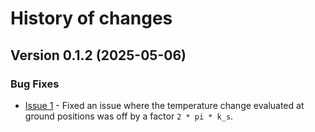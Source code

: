 # History of changes

## Version 0.1.2 (2025-05-06)

### Bug Fixes

* [Issue 1](https://github.com/MassimoCimmino/geothermsim/issues/1) - Fixed an issue where the temperature change evaluated at ground positions was off by a factor `2 * pi * k_s`.
